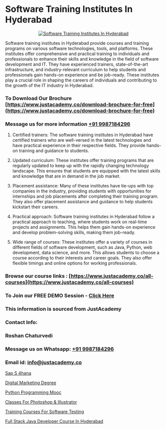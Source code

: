 # Software Training Institutes In Hyderabad

<p align="center">
  <a href="https://justacademy.co/program-detail/software-testing">
    <img src="https://justacademy.co/storage2/program_images/1704700438.webp" alt="Software Training Institutes In Hyderabad">
  </a>
</p>


Software training institutes in Hyderabad provide courses and training programs on various software technologies, tools, and platforms. These institutes offer comprehensive and practical training to individuals and professionals to enhance their skills and knowledge in the field of software development and IT. They have experienced trainers, state-of-the-art infrastructure, and industry-relevant curriculum to help students and professionals gain hands-on experience and be job-ready. These institutes play a crucial role in shaping the careers of individuals and contributing to the growth of the IT industry in Hyderabad.
### To Download Our Brochure [https://www.justacademy.co/download-brochure-for-free](https://www.justacademy.co/download-brochure-for-free)
### Message us for more information [+91 9987184296](https://api.whatsapp.com/send?phone=919987184296)
1) Certified trainers: The software training institutes in Hyderabad have certified trainers who are well-versed in the latest technologies and have practical experience in their respective fields. They provide hands-on training and guidance to students.

2) Updated curriculum: These institutes offer training programs that are regularly updated to keep up with the rapidly changing technology landscape. This ensures that students are equipped with the latest skills and knowledge that are in demand in the job market.

3) Placement assistance: Many of these institutes have tie-ups with top companies in the industry, providing students with opportunities for internships and job placements after completing their training program. They also offer placement assistance and guidance to help students kickstart their careers.

4) Practical approach: Software training institutes in Hyderabad follow a practical approach to teaching, where students work on real-time projects and assignments. This helps them gain hands-on experience and develop problem-solving skills, making them job-ready.

5) Wide range of courses: These institutes offer a variety of courses in different fields of software development, such as Java, Python, web development, data science, and more. This allows students to choose a course according to their interests and career goals. They also offer flexible timings and online options for working professionals.

### Browse our course links : [https://www.justacademy.co/all-courses](https://www.justacademy.co/all-courses) 
### To Join our FREE DEMO Session - [Click Here](https://www.justacademy.co/register-for-course-demo)


### This information is sourced from JustAcademy
### Contact Info:
### Roshan Chaturvedi
### Message us on Whatsapp: [+91 9987184296](https://api.whatsapp.com/send?phone=919987184296)
### Email id: [info@justacademy.co](mailto:info@justacademy.co)
                
[Sap S 4hana](https://www.linkedin.com/pulse/sap-4hana-justacademy-afl3c/)

[Digital Marketing Degree](https://www.linkedin.com/pulse/digital-marketing-degree-justacademy-hyderabad-hvfjc?trackingId=itYykeD6v%2BsZCPC8ap9IPA%3D%3D&lipi=urn%3Ali%3Apage%3Ad_flagship3_company_admin%3BIabnSlYPS7K8e0EtwSHvsQ%3D%3D)

[Python Programming Mooc](https://medium.com/@kumarishimmi99/python-programming-mooc-df142496a701)

[Classes For Photoshop & Illustrator](https://medium.com/@negishivu99/classes-for-photoshop-illustrator-64a0475fb1ca)

[Training Courses For Software Testing](https://justacademyin.github.io/justacademy/Training-Courses-For-Software-Testing)

[Full Stack Java Developer Course In Hyderabad](https://justacademyin.github.io/justacademy/Full-Stack-Java-Developer-Course-In-Hyderabad)

